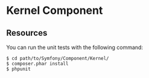 Kernel Component
====================


Resources
---------

You can run the unit tests with the following command:

    $ cd path/to/Symfony/Component/Kernel/
    $ composer.phar install
    $ phpunit
